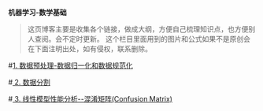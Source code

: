 **机器学习-数学基础**

>这页博客主要是收集各个链接，做成大纲，方便自己梳理知识点，也方便别人查阅。会不定时更新。
这个栏目里面用到的图片和公式如果不是原创会在下面注明出处，如有侵权，联系删除。


#[1. 数据预处理-数据归一化和数据规范化](http://blog.csdn.net/jasonwoolf/article/details/77936998)

#[ 2. 数据分割 ](http://blog.csdn.net/jasonwoolf/article/details/77982306)

#[ 3. 线性模型性能分析--混淆矩阵(Confusion Matrix)  ](http://blog.csdn.net/jasonwoolf/article/details/77982920)
